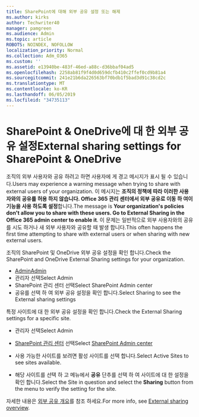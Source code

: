 ```yaml
---
title: SharePoint에 대해 외부 공유 설정 또는 해제
ms.author: kirks
author: Techwriter40
manager: pamgreen
ms.audience: Admin
ms.topic: article
ROBOTS: NOINDEX, NOFOLLOW
localization_priority: Normal
ms.collection: Adm_O365
ms.custom: ''
ms.assetid: e13940be-483f-46ed-a88c-d36bbaf04ad5
ms.openlocfilehash: 2258ab81f9f4d0d659dcfb410c2ffef0cd9b81a4
ms.sourcegitcommit: 241e21b6da226563bf70bdb1f5bad3d91c38cd2c
ms.translationtype: MT
ms.contentlocale: ko-KR
ms.lasthandoff: 06/05/2019
ms.locfileid: "34735113"
---
```

# <a name="external-sharing-settings-for-sharepoint--onedrive"></a><span data-ttu-id="274e6-102">SharePoint & OneDrive에 대 한 외부 공유 설정</span><span class="sxs-lookup"><span data-stu-id="274e6-102">External sharing settings for SharePoint & OneDrive</span></span>

<span data-ttu-id="274e6-103">조직의 외부 사용자와 공유 하려고 하면 사용자에 게 경고 메시지가 표시 될 수 있습니다.</span><span class="sxs-lookup"><span data-stu-id="274e6-103">Users may experience a warning message when trying to share with external users of your organization.</span></span> <span data-ttu-id="274e6-104">이 메시지는 **조직의 정책에 따라 이러한 사용자와의 공유를 허용 하지 않습니다. Office 365 관리 센터에서 외부 공유로 이동 하 여이 기능을 사용 하도록 설정**합니다.</span><span class="sxs-lookup"><span data-stu-id="274e6-104">The message is **Your organization's policies don't allow you to share with these users. Go to External Sharing in the Office 365 admin center to enable it**.</span></span> <span data-ttu-id="274e6-105">이 문제는 일반적으로 외부 사용자와의 공유를 시도 하거나 새 외부 사용자와 공유할 때 발생 합니다.</span><span class="sxs-lookup"><span data-stu-id="274e6-105">This often happens the first time attempting to share with external users or when sharing with new external users.</span></span>

<span data-ttu-id="274e6-106">조직의 SharePoint 및 OneDrive 외부 공유 설정을 확인 합니다.</span><span class="sxs-lookup"><span data-stu-id="274e6-106">Check the SharePoint and OneDrive External Sharing settings for your organization.</span></span>

- [<span data-ttu-id="274e6-107">Admin</span><span class="sxs-lookup"><span data-stu-id="274e6-107">Admin</span></span>](https://admin.microsoft.com/AdminPortal/Home#/homepage">https://admin.microsoft.com/)
- <span data-ttu-id="274e6-108">관리자 선택</span><span class="sxs-lookup"><span data-stu-id="274e6-108">Select Admin</span></span>
- <span data-ttu-id="274e6-109">SharePoint 관리 센터 선택</span><span class="sxs-lookup"><span data-stu-id="274e6-109">Select SharePoint Admin center</span></span>
- <span data-ttu-id="274e6-110">공유를 선택 하 여 외부 공유 설정을 확인 합니다.</span><span class="sxs-lookup"><span data-stu-id="274e6-110">Select Sharing to see the External sharing settings</span></span>

<span data-ttu-id="274e6-111">특정 사이트에 대 한 외부 공유 설정을 확인 합니다.</span><span class="sxs-lookup"><span data-stu-id="274e6-111">Check the External Sharing settings for a specific site.</span></span>

- <span data-ttu-id="274e6-112">관리자 선택</span><span class="sxs-lookup"><span data-stu-id="274e6-112">Select Admin</span></span>

- <span data-ttu-id="274e6-113">[SharePoint 관리 센터](https://admin.microsoft.com/AdminPortal/Home#/homepage">https://admin.microsoft.com/) 선택</span><span class="sxs-lookup"><span data-stu-id="274e6-113">Select [SharePoint Admin center](https://admin.microsoft.com/AdminPortal/Home#/homepage">https://admin.microsoft.com/)</span></span>

- <span data-ttu-id="274e6-114">사용 가능한 사이트를 보려면 활성 사이트를 선택 합니다.</span><span class="sxs-lookup"><span data-stu-id="274e6-114">Select Active Sites to see sites available.</span></span>
- <span data-ttu-id="274e6-115">해당 사이트를 선택 하 고 메뉴에서 **공유** 단추를 선택 하 여 사이트에 대 한 설정을 확인 합니다.</span><span class="sxs-lookup"><span data-stu-id="274e6-115">Select the Site in question and select the **Sharing** button from the menu to verify the setting for the site.</span></span>

<span data-ttu-id="274e6-116">자세한 내용은 [외부 공유 개요](https://docs.microsoft.com/en-us/sharepoint/external-sharing-overview)를 참조 하세요.</span><span class="sxs-lookup"><span data-stu-id="274e6-116">For more info, see [External sharing overview](https://docs.microsoft.com/en-us/sharepoint/external-sharing-overview).</span></span>